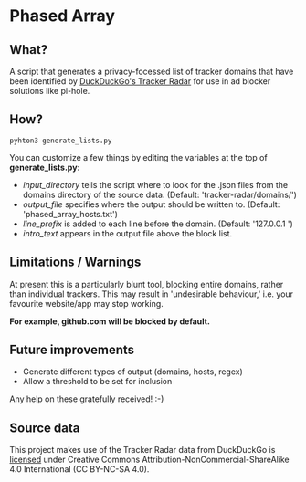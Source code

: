 # Phased Array

## What?

A script that generates a privacy-focessed list of tracker domains that have been identified by [DuckDuckGo's Tracker Radar](https://spreadprivacy.com/duckduckgo-tracker-radar/) for use in ad blocker solutions like pi-hole.

## How?

`pyhton3 generate_lists.py`

You can customize a few things by editing the variables at the top of **generate_lists.py**:

 - *input_directory* tells the script where to look for the .json files from the domains directory of the source data. (Default: 'tracker-radar/domains/')
 - *output_file* specifies where the output should be written to. (Default: 'phased_array_hosts.txt')
 - *line_prefix* is added to each line before the domain. (Default: '127.0.0.1	')
 - *intro_text* appears in the output file above the block list.

## Limitations / Warnings

At present this is a particularly blunt tool, blocking entire domains,
rather than individual trackers. This may result in 'undesirable behaviour,' i.e. your favourite website/app may stop working.

**For example, github.com will be blocked by default.**

## Future improvements

 - Generate different types of output (domains, hosts, regex)
 - Allow a threshold to be set for inclusion

Any help on these gratefully received! :-)

## Source data

This project makes use of the Tracker Radar data from DuckDuckGo is [licensed](https://raw.githubusercontent.com/duckduckgo/tracker-radar/master/LICENSE) under Creative Commons Attribution-NonCommercial-ShareAlike 4.0 International (CC BY-NC-SA 4.0).
